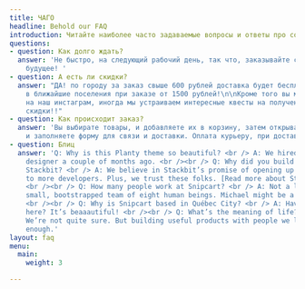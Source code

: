 ```yaml
---
title: ЧАГО
headline: Behold our FAQ
introduction: Читайте наиболее часто задаваемые вопросы и ответы про cookson
questions:
- question: Как долго ждать?
  answer: 'Не быстро, на следующий рабочий день, так что, заказывайте с расчетом на
    будущее! '
- question: А есть ли скидки?
  answer: "ДА! по городу за заказ свыше 600 рублей доставка будет бесплатна!  \nА
    в ближайшие поселения при заказе от 1500 рублей!\n\nКроме того вы можете подписаться
    на наш инстаграм, иногда мы устраиваем интересные квесты на получение хорошей
    скидки!!"
- question: Как происходит заказ?
  answer: 'Вы выбирате товары, и добавляете их в корзину, затем открываете свою корзину
    и заполняете форму для связи и доставки. Оплата курьеру, при доставке. '
- question: Блиц
  answer: 'Q: Why is this Planty theme so beautiful? <br /> A: We hired our first
    designer a couple of months ago. <br /><br /> Q: Why did you build a theme for
    Stackbit? <br /> A: We believe in Stackbit’s promise of opening up the JAMstack
    to more developers. Plus, we trust these folks. [Read more about Stackbit](http://bit.ly/2YAvGix).
    <br /><br /> Q: How many people work at Snipcart? <br /> A: Not a lot! We’re a
    small, bootstrapped team of eight human beings. Michael might be a robot, though.
    <br /><br /> Q: Why is Snipcart based in Québec City? <br /> A: Have you been
    here? It’s beaaautiful! <br /><br /> Q: What’s the meaning of life? <br /> A:
    We’re not quite sure. But building useful products with people we love feels meaningful
    enough.'
layout: faq
menu:
  main:
    weight: 3

---
```

